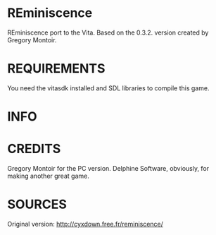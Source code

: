 # REminiscence
REminiscence port to the Vita. Based on the 0.3.2. version created by Gregory Montoir.

# REQUIREMENTS
You need the vitasdk installed and SDL libraries to compile this game.

# INFO

# CREDITS
Gregory Montoir for the PC version.
Delphine Software, obviously, for making another great game.


# SOURCES
Original version: http://cyxdown.free.fr/reminiscence/


